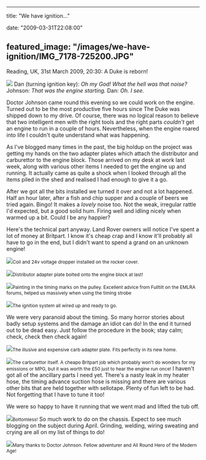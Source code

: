 
---
title: "We have ignition..."

date: "2009-03-31T22:08:00"

featured_image: "/images/we-have-ignition/IMG_7178-725200.JPG"
---




Reading, UK, 31st March 2009, 20:30:  A Duke is reborn!

<a href="http://danandtheduke.co.uk/uploaded_images/IMG_7178-725248.JPG"><img src="/images/we-have-ignition/IMG_7178-725200.JPG"/></a>
Dan (turning ignition key):  <span style="font-style: italic;">Oh my God!  What the hell was that noise?</span>
Johnson:  <span style="font-style: italic;">That was the engine starting.</span>
Dan:  <span style="font-style: italic;">Oh.  I see.</span>

Doctor Johnson came round this evening so we could work on the engine.  Turned out to be the most productive five hours since The Duke was shipped down to my drive.  Of course, there was no logical reason to believe that two intelligent men with the right tools and the right parts <span style="font-style: italic;">couldn't</span> get an engine to run in a couple of hours.  Nevertheless, when the engine roared into life I couldn't quite understand what was happening.

As I've blogged many times in the past, the big holdup on the project was getting my hands on the two adapter plates which attach the distributor and carburettor to the engine block.  Those arrived on my desk at work last week, along with various other items I needed to get the engine up and running.  It actually came as quite a shock when I looked through all the items piled in the shed and realised I had enough to give it a go.

After we got all the bits installed we turned it over and not a lot happened.  Half an hour later, after a fish and chip supper and a couple of beers we tried again.  Bingo!  It makes a <span style="font-style: italic;">lovely</span> noise too.  Not the weak, <span>irregular</span> rattle I'd expected, but a good solid hum.  Firing well and idling nicely when warmed up a bit.  Could I be any happier?

Here's the technical part anyway.  Land Rover owners will notice I've spent a lot of money at <span>Britpart</span>.  I know it's cheap crap and I know it'll probably all have to go in the end, but I didn't want to spend a grand on an unknown engine!

<a href="http://danandtheduke.co.uk/uploaded_images/IMG_7128-739430.JPG"><img src="/images/we-have-ignition/IMG_7128-739395.JPG"/></a><span style="font-size:85%;">Coil and 24v voltage dropper installed on the rocker cover.</span>

<a href="http://danandtheduke.co.uk/uploaded_images/IMG_7144-739461.JPG"><img src="/images/we-have-ignition/IMG_7144-739455.JPG"/></a><span style="font-size:85%;">Distributor adapter plate bolted onto the engine block at last!</span>

<a href="http://danandtheduke.co.uk/uploaded_images/IMG_7153-741304.JPG"><img src="/images/we-have-ignition/IMG_7153-741300.JPG"/></a><span style="font-size:85%;">Painting in the timing marks on the pulley.  Excellent advice from <span>Fulltilt</span> on the <span>EMLRA</span> forums, helped us massively when using the timing strobe</span>

<a href="http://danandtheduke.co.uk/uploaded_images/IMG_7184-741357.JPG"><img src="/images/we-have-ignition/IMG_7184-741323.JPG"/></a><span style="font-size:85%;">The ignition system all wired up and ready to go.</span>

We were very paranoid about the timing.  So many horror stories about badly setup systems and the damage an idiot can do!  In the end it turned out to be dead easy.  Just follow the procedure in the book; stay calm; check, check then check again!

<a href="http://danandtheduke.co.uk/uploaded_images/IMG_7141-751404.JPG"><img src="/images/we-have-ignition/IMG_7141-751383.JPG"/></a><span style="font-size:85%;">The illusive and expensive <span>carb</span> adapter plate.  Fits perfectly in its new home.</span>

<a href="http://danandtheduke.co.uk/uploaded_images/IMG_7175-751482.JPG"><img src="/images/we-have-ignition/IMG_7175-751430.JPG"/></a><span style="font-size:85%;">The carburettor itself.  A cheapo <span>Britpart</span> job which probably won't do wonders for my emissions or MPG, but it was worth the £50 just to hear the engine run once!
</span>
I haven't got all of the ancillary parts I need yet.  There's a nasty leak in my heater hose, the timing advance suction hose is missing and there are various other bits that are held together with sellotape.  Plenty of fun left to be had.  Not forgetting that I have to tune it too!

We were so happy to have it running that we went mad and lifted the tub off.

<a href="http://danandtheduke.co.uk/uploaded_images/IMG_7169-793575.JPG"><img src="/images/we-have-ignition/IMG_7169-793521.JPG"/></a><span style="font-size:85%;">Bottomless!</span>
<span style="font-size:100%;">
So much work to do on the chassis.  Expect to see much blogging on the subject during April.  Grinding, welding, wiring sweating and crying are all on my list of things to do!

</span><a href="http://danandtheduke.co.uk/uploaded_images/IMG_7164-793495.JPG"><img src="/images/we-have-ignition/IMG_7164-793444.JPG"/></a><span style="font-size:85%;">Many thanks to Doctor Johnson.  Fellow adventurer and All Round Hero of the Modern Age!</span>

